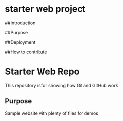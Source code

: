 # starter web project

##Introduction

##Purpose

##Deployment

##How to contribute


# Starter Web Repo

This repository is for showing how Git and GitHub work

## Purpose

Sample website with plenty of files for demos

